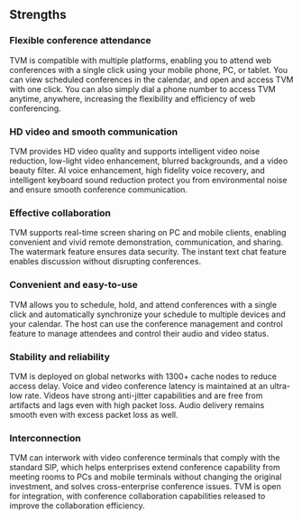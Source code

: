 ## Strengths

### Flexible conference attendance

TVM is compatible with multiple platforms, enabling you to attend web conferences with a single click using your mobile phone, PC, or tablet. You can view scheduled conferences in the calendar, and open and access TVM with one click. You can also simply dial a phone number to access TVM anytime, anywhere, increasing the flexibility and efficiency of web conferencing.

### HD video and smooth communication

TVM provides HD video quality and supports intelligent video noise reduction, low-light video enhancement, blurred backgrounds, and a video beauty filter. AI voice enhancement, high fidelity voice recovery, and intelligent keyboard sound reduction protect you from environmental noise and ensure smooth conference communication.

### Effective collaboration

TVM supports real-time screen sharing on PC and mobile clients, enabling convenient and vivid remote demonstration, communication, and sharing. The watermark feature ensures data security. The instant text chat feature enables discussion without disrupting conferences.

### Convenient and easy-to-use

TVM allows you to schedule, hold, and attend conferences with a single click and automatically synchronize your schedule to multiple devices and your calendar. The host can use the conference management and control feature to manage attendees and control their audio and video status.

### Stability and reliability

TVM is deployed on global networks with 1300+ cache nodes to reduce access delay. Voice and video conference latency is maintained at an ultra-low rate. Videos have strong anti-jitter capabilities and are free from artifacts and lags even with high packet loss. Audio delivery remains smooth even with excess packet loss as well.

### Interconnection

TVM can interwork with video conference terminals that comply with the standard SIP, which helps enterprises extend conference capability from meeting rooms to PCs and mobile terminals without changing the original investment, and solves cross-enterprise conference issues. TVM is open for integration, with conference collaboration capabilities released to improve the collaboration efficiency.

 

 